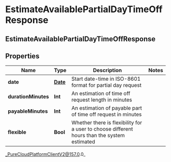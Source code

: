 # EstimateAvailablePartialDayTimeOffResponse

## EstimateAvailablePartialDayTimeOffResponse

## Properties

|Name | Type | Description | Notes|
|------------ | ------------- | ------------- | -------------|
| **date** | [**Date**](Date) | Start date-time in ISO-8601 format for partial day request | |
| **durationMinutes** | **Int** | An estimation of time off request length in minutes | |
| **payableMinutes** | **Int** | An estimation of payable part of time off request in minutes | |
| **flexible** | **Bool** | Whether there is flexibility for a user to choose different hours than the system estimated | |



_PureCloudPlatformClientV2@157.0.0_
